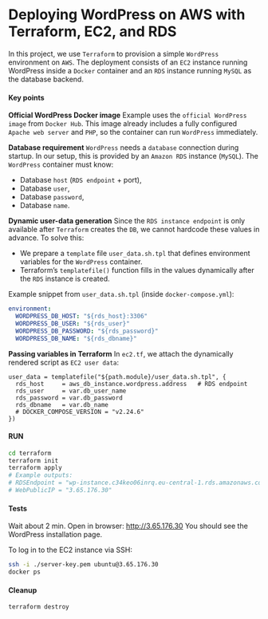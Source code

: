 # Deploying WordPress on AWS with Terraform, EC2, and RDS

In this project, we use `Terraform` to provision a simple `WordPress` environment on `AWS`. The deployment consists of an `EC2` instance running WordPress inside a `Docker` container and an `RDS` instance running `MySQL` as the database backend.

#### Key points

**Official WordPress Docker image**
Example uses the `official WordPress image` from `Docker Hub`. This image already includes a fully configured `Apache web server` and `PHP`, so the container can run `WordPress` immediately.

**Database requirement**
`WordPress` needs a `database` connection during startup. In our setup, this is provided by an `Amazon RDS` instance (`MySQL`). The `WordPress` container must know:
- Database `host` (`RDS endpoint` + port),
- Database `user`,
- Database `password`,
- Database `name`.

**Dynamic user-data generation**
Since the `RDS instance endpoint` is only available after `Terraform` creates the `DB`, we cannot hardcode these values in advance. To solve this:
- We prepare a `template` file `user_data.sh.tpl` that defines environment variables for the `WordPress` container.
- Terraform’s `templatefile()` function fills in the values dynamically after the `RDS` instance is created.

Example snippet from `user_data.sh.tpl` (inside `docker-compose.yml`):

```yaml
environment:
  WORDPRESS_DB_HOST: "${rds_host}:3306"
  WORDPRESS_DB_USER: "${rds_user}"
  WORDPRESS_DB_PASSWORD: "${rds_password}"
  WORDPRESS_DB_NAME: "${rds_dbname}"
```

**Passing variables in Terraform**
In `ec2.tf`, we attach the dynamically rendered script as `EC2 user data`:

```hcl
user_data = templatefile("${path.module}/user_data.sh.tpl", {
  rds_host     = aws_db_instance.wordpress.address   # RDS endpoint
  rds_user     = var.db_user_name
  rds_password = var.db_password
  rds_dbname   = var.db_name
  # DOCKER_COMPOSE_VERSION = "v2.24.6"
})
```

#### RUN

```bash
cd terraform
terraform init
terraform apply
# Example outputs:
# RDSEndpoint = "wp-instance.c34keo06inrq.eu-central-1.rds.amazonaws.com:3306"
# WebPublicIP = "3.65.176.30"
```

#### Tests
Wait about 2 min.
Open in browser: http://3.65.176.30
You should see the WordPress installation page.

To log in to the EC2 instance via SSH:

```bash
ssh -i ./server-key.pem ubuntu@3.65.176.30
docker ps
```

#### Cleanup

```bash
terraform destroy
```
